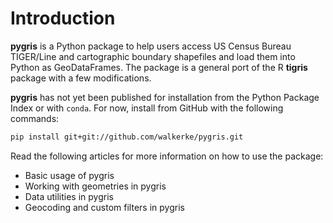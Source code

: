 # Introduction

__pygris__ is a Python package to help users access US Census Bureau TIGER/Line and cartographic boundary shapefiles and load them into Python as GeoDataFrames.  The package is a general port of the R __tigris__ package with a few modifications.  

__pygris__ has not yet been published for installation from the Python Package Index or with `conda`.  For now, install from GitHub with the following commands:

```bash
pip install git+git://github.com/walkerke/pygris.git
```

Read the following articles for more information on how to use the package:

* Basic usage of pygris
* Working with geometries in pygris
* Data utilities in pygris
* Geocoding and custom filters in pygris
